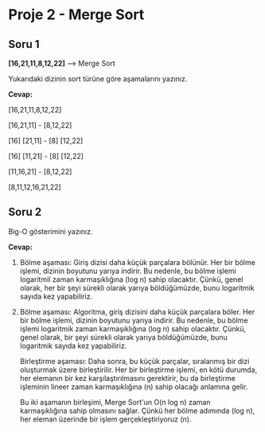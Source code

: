 # Proje 2 - Merge Sort

## Soru 1

**[16,21,11,8,12,22]** --> Merge Sort

Yukarıdaki dizinin sort türüne göre aşamalarını yazınız.

**Cevap:**

[16,21,11,8,12,22]

[16,21,11] - [8,12,22]

[16] [21,11] - [8] [12,22]

[16] [11,21] - [8] [12,22]

[11,16,21] - [8,12,22]

[8,11,12,16,21,22]

## Soru 2

Big-O gösterimini yazınız.

**Cevap:**

1. Bölme aşaması: Giriş dizisi daha küçük parçalara bölünür. Her bir bölme işlemi, dizinin boyutunu yarıya indirir. Bu nedenle, bu bölme işlemi logaritmil zaman karmaşıklığına (log n) sahip olacaktır. Çünkü, genel olarak, her bir şeyi sürekli olarak yarıya böldüğümüzde, bunu logaritmik sayıda kez yapabiliriz.

2. Bölme aşaması: Algoritma, giriş dizisini daha küçük parçalara böler. Her bir bölme işlemi, dizinin boyutunu yarıya indirir. Bu nedenle, bu bölme işlemi logaritmik zaman karmaşıklığına (log n) sahip olacaktır. Çünkü, genel olarak, bir şeyi sürekli olarak yarıya böldüğümüzde, bunu logaritmik sayıda kez yapabiliriz.

    Birleştirme aşaması: Daha sonra, bu küçük parçalar, sıralanmış bir dizi oluşturmak üzere birleştirilir. Her bir birleştirme işlemi, en kötü durumda, her elemanın bir kez karşılaştırılmasını gerektirir, bu da birleştirme işleminin lineer zaman karmaşıklığına (n) sahip olacağı anlamına gelir.

    Bu iki aşamanın birleşimi, Merge Sort'un O(n log n) zaman karmaşıklığına sahip olmasını sağlar. Çünkü her bölme adımında (log n), her eleman üzerinde bir işlem gerçekleştiriyoruz (n).